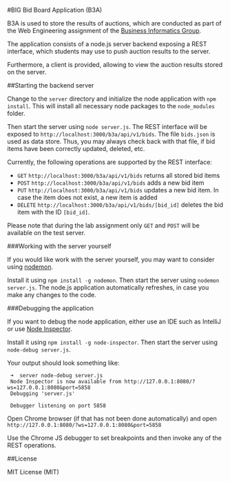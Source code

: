 #BIG Bid Board Application (B3A)

B3A is used to store the results of auctions, which are conducted as part of the
Web Engineering assignment of the [Business Informatics Group](http://www.big.tuwien.ac.at).

The application consists of a node.js server backend exposing a REST interface, which students may use to push auction results to the server.

Furthermore, a client is provided, allowing to view the auction results stored on the server.

##Starting the backend server

Change to the `server` directory and initialize the node application with `npm install`. This will install all necessary node packages to the `node_modules` folder.

Then start the server using `node server.js`. The REST interface will be exposed to `http://localhost:3000/b3a/api/v1/bids`. The file `bids.json` is used as data store. Thus, you may always check back with that file, if bid items have been correctly updated, deleted, etc.

Currently, the following operations are supported by the REST interface:

 * `GET` `http://localhost:3000/b3a/api/v1/bids` returns all stored bid items
 * `POST` `http://localhost:3000/b3a/api/v1/bids` adds a new bid item
 * `PUT` `http://localhost:3000/b3a/api/v1/bids` updates a new bid item. In case the item does not exist, a new item is added
 * `DELETE` `http://localhost:3000/b3a/api/v1/bids/[bid_id]` deletes the bid item with the ID `[bid_id]`.

Please note that during the lab assignment only `GET` and `POST` will be available on the test server.

###Working with the server yourself

If you would like work with the server yourself, you may want to consider using [nodemon](http://nodemon.io).

Install it using `npm install -g nodemon`. Then start the server using `nodemon server.js`. The node.js application automatically refreshes, in case you make any changes to the code.

###Debugging the application

If you want to debug the node application, either use an IDE such as IntelliJ or use [Node Inspector](https://github.com/node-inspector/node-inspector).

Install it using `npm install -g node-inspector`. Then start the server using `node-debug server.js`.

Your output should look something like:

```
 ➜  server node-debug server.js
 Node Inspector is now available from http://127.0.0.1:8080/? ws=127.0.0.1:8080&port=5858
 Debugging 'server.js' 
 
 Debugger listening on port 5858
```

Open Chrome browser (if that has not been done automatically) and open `http://127.0.0.1:8080/?ws=127.0.0.1:8080&port=5858`

Use the Chrome JS debugger to set breakpoints and then invoke any of the REST operations.


##License

 MIT License (MIT)
